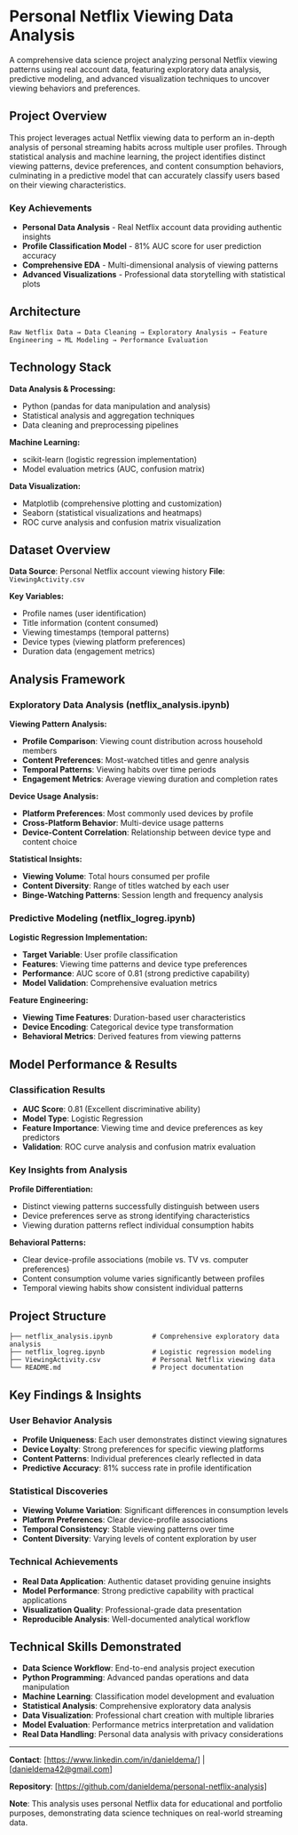 # Personal Netflix Viewing Data Analysis

A comprehensive data science project analyzing personal Netflix viewing patterns using real account data, featuring exploratory data analysis, predictive modeling, and advanced visualization techniques to uncover viewing behaviors and preferences.

## Project Overview

This project leverages actual Netflix viewing data to perform an in-depth analysis of personal streaming habits across multiple user profiles. Through statistical analysis and machine learning, the project identifies distinct viewing patterns, device preferences, and content consumption behaviors, culminating in a predictive model that can accurately classify users based on their viewing characteristics.

### Key Achievements
- **Personal Data Analysis** - Real Netflix account data providing authentic insights
- **Profile Classification Model** - 81% AUC score for user prediction accuracy
- **Comprehensive EDA** - Multi-dimensional analysis of viewing patterns
- **Advanced Visualizations** - Professional data storytelling with statistical plots

## Architecture

```
Raw Netflix Data → Data Cleaning → Exploratory Analysis → Feature Engineering → ML Modeling → Performance Evaluation
```

## Technology Stack

**Data Analysis & Processing:**
- Python (pandas for data manipulation and analysis)
- Statistical analysis and aggregation techniques
- Data cleaning and preprocessing pipelines

**Machine Learning:**
- scikit-learn (logistic regression implementation)
- Model evaluation metrics (AUC, confusion matrix)

**Data Visualization:**
- Matplotlib (comprehensive plotting and customization)
- Seaborn (statistical visualizations and heatmaps)
- ROC curve analysis and confusion matrix visualization

## Dataset Overview

**Data Source**: Personal Netflix account viewing history
**File**: `ViewingActivity.csv`

**Key Variables:**
- Profile names (user identification)
- Title information (content consumed)
- Viewing timestamps (temporal patterns)
- Device types (viewing platform preferences)
- Duration data (engagement metrics)

## Analysis Framework

### Exploratory Data Analysis (netflix_analysis.ipynb)

**Viewing Pattern Analysis:**
- **Profile Comparison**: Viewing count distribution across household members
- **Content Preferences**: Most-watched titles and genre analysis
- **Temporal Patterns**: Viewing habits over time periods
- **Engagement Metrics**: Average viewing duration and completion rates

**Device Usage Analysis:**
- **Platform Preferences**: Most commonly used devices by profile
- **Cross-Platform Behavior**: Multi-device usage patterns
- **Device-Content Correlation**: Relationship between device type and content choice

**Statistical Insights:**
- **Viewing Volume**: Total hours consumed per profile
- **Content Diversity**: Range of titles watched by each user
- **Binge-Watching Patterns**: Session length and frequency analysis

### Predictive Modeling (netflix_logreg.ipynb)

**Logistic Regression Implementation:**
- **Target Variable**: User profile classification
- **Features**: Viewing time patterns and device type preferences
- **Performance**: AUC score of 0.81 (strong predictive capability)
- **Model Validation**: Comprehensive evaluation metrics

**Feature Engineering:**
- **Viewing Time Features**: Duration-based user characteristics
- **Device Encoding**: Categorical device type transformation
- **Behavioral Metrics**: Derived features from viewing patterns

## Model Performance & Results

### Classification Results
- **AUC Score**: 0.81 (Excellent discriminative ability)
- **Model Type**: Logistic Regression
- **Feature Importance**: Viewing time and device preferences as key predictors
- **Validation**: ROC curve analysis and confusion matrix evaluation

### Key Insights from Analysis

**Profile Differentiation:**
- Distinct viewing patterns successfully distinguish between users
- Device preferences serve as strong identifying characteristics
- Viewing duration patterns reflect individual consumption habits

**Behavioral Patterns:**
- Clear device-profile associations (mobile vs. TV vs. computer preferences)
- Content consumption volume varies significantly between profiles
- Temporal viewing habits show consistent individual patterns

## Project Structure

```
├── netflix_analysis.ipynb          # Comprehensive exploratory data analysis
├── netflix_logreg.ipynb            # Logistic regression modeling
├── ViewingActivity.csv             # Personal Netflix viewing data
└── README.md                       # Project documentation
```

## Key Findings & Insights

### User Behavior Analysis
- **Profile Uniqueness**: Each user demonstrates distinct viewing signatures
- **Device Loyalty**: Strong preferences for specific viewing platforms
- **Content Patterns**: Individual preferences clearly reflected in data
- **Predictive Accuracy**: 81% success rate in profile identification

### Statistical Discoveries
- **Viewing Volume Variation**: Significant differences in consumption levels
- **Platform Preferences**: Clear device-profile associations
- **Temporal Consistency**: Stable viewing patterns over time
- **Content Diversity**: Varying levels of content exploration by user

### Technical Achievements
- **Real Data Application**: Authentic dataset providing genuine insights
- **Model Performance**: Strong predictive capability with practical applications
- **Visualization Quality**: Professional-grade data presentation
- **Reproducible Analysis**: Well-documented analytical workflow

## Technical Skills Demonstrated

- **Data Science Workflow**: End-to-end analysis project execution
- **Python Programming**: Advanced pandas operations and data manipulation
- **Machine Learning**: Classification model development and evaluation
- **Statistical Analysis**: Comprehensive exploratory data analysis
- **Data Visualization**: Professional chart creation with multiple libraries
- **Model Evaluation**: Performance metrics interpretation and validation
- **Real Data Handling**: Personal data analysis with privacy considerations

---

**Contact**: [https://www.linkedin.com/in/danieldema/] | [danieldema42@gmail.com]

**Repository**: [https://github.com/danieldema/personal-netflix-analysis]

**Note**: This analysis uses personal Netflix data for educational and portfolio purposes, demonstrating data science techniques on real-world streaming data.
